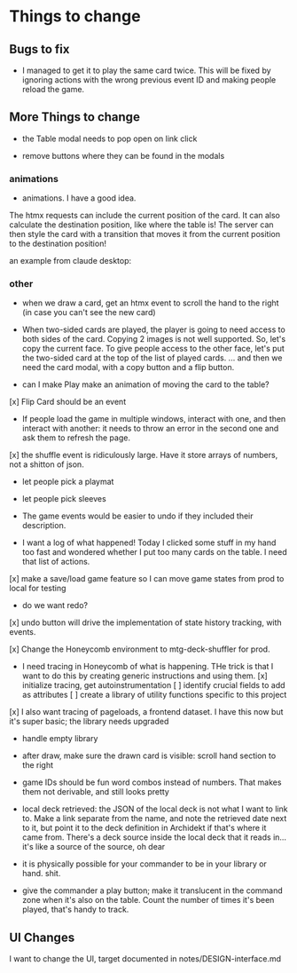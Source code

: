 # Things to change

## Bugs to fix

- I managed to get it to play the same card twice. This will be fixed by ignoring actions with the wrong previous event ID and making people reload the game.

## More Things to change

- the Table modal needs to pop open on link click

- remove buttons where they can be found in the modals

### animations

- animations. I have a good idea.

The htmx requests can include the current position of the card. It can also calculate the destination position, like where the table is! The server can then style the card with a transition that moves it from the current position to the destination position!

an example from claude desktop:
<img id="image" 
     data-current-x="100" 
     data-current-y="50"
     hx-post="/update-position"
     hx-vals="js:{currentX: document.getElementById('image').dataset.currentX, 
                  currentY: document.getElementById('image').dataset.currentY}">

### other

- when we draw a card, get an htmx event to scroll the hand to the right (in case you can't see the new card)

- When two-sided cards are played, the player is going to need access to both sides of the card. Copying 2 images is not well supported. So, let's copy the current face. To give people access to the other face, let's put the two-sided card at the top of the list of played cards. ... and then we need the card modal, with a copy button and a flip button.

- can I make Play make an animation of moving the card to the table?

[x] Flip Card should be an event

- If people load the game in multiple windows, interact with one, and then interact with another: it needs to throw an error in the second one and ask them to refresh the page.

[x] the shuffle event is ridiculously large. Have it store arrays of numbers, not a shitton of json.

- let people pick a playmat

- let people pick sleeves

- The game events would be easier to undo if they included their description.

- I want a log of what happened! Today I clicked some stuff in my hand too fast and wondered whether I put too many cards on the table. I need that list of actions.

[x] make a save/load game feature so I can move game states from prod to local for testing

- do we want redo?

[x] undo button will drive the implementation of state history tracking, with events.

[x] Change the Honeycomb environment to mtg-deck-shuffler for prod.

- I need tracing in Honeycomb of what is happening. THe trick is that I want to do this by creating generic instructions and using them.
  [x] initialize tracing, get autoinstrumentation
  [ ] identify crucial fields to add as attributes
  [ ] create a library of utility functions specific to this project

[x] I also want tracing of pageloads, a frontend dataset. I have this now but it's super basic; the library needs upgraded

- handle empty library

- after draw, make sure the drawn card is visible: scroll hand section to the right

- game IDs should be fun word combos instead of numbers. That makes them not derivable, and still looks pretty

- local deck retrieved: the JSON of the local deck is not what I want to link to. Make a link separate from the name, and note the retrieved date next to it, but point it to the deck definition in Archidekt if that's where it came from. There's a deck source inside the local deck that it reads in... it's like a source of the source, oh dear

- it is physically possible for your commander to be in your library or hand. shit.

- give the commander a play button; make it translucent in the command zone when it's also on the table. Count the number of times it's been played, that's handy to track.

## UI Changes

I want to change the UI, target documented in notes/DESIGN-interface.md
